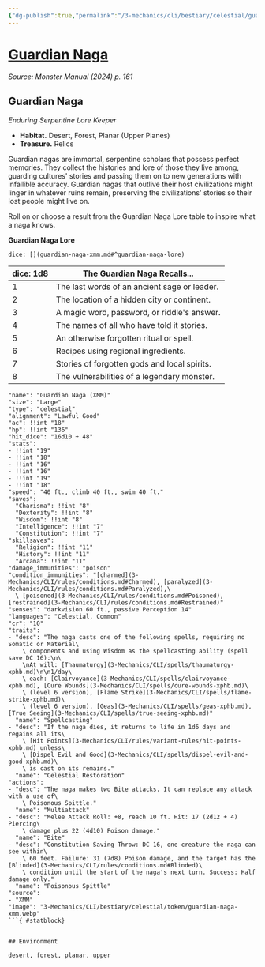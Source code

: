 ```yaml
---
{"dg-publish":true,"permalink":"/3-mechanics/cli/bestiary/celestial/guardian-naga-xmm/","tags":["ttrpg-cli/compendium/src/5e/xmm","ttrpg-cli/monster/cr/10","ttrpg-cli/monster/environment/desert","ttrpg-cli/monster/environment/forest","ttrpg-cli/monster/environment/planar","ttrpg-cli/monster/environment/upper","ttrpg-cli/monster/size/large","ttrpg-cli/monster/type/celestial"],"noteIcon":""}
---
```


# [Guardian Naga](3-Mechanics\CLI\bestiary\celestial/guardian-naga-xmm.md)
*Source: Monster Manual (2024) p. 161*  

## Guardian Naga

*Enduring Serpentine Lore Keeper*

- **Habitat.** Desert, Forest, Planar (Upper Planes)  
- **Treasure.** Relics  

Guardian nagas are immortal, serpentine scholars that possess perfect memories. They collect the histories and lore of those they live among, guarding cultures' stories and passing them on to new generations with infallible accuracy. Guardian nagas that outlive their host civilizations might linger in whatever ruins remain, preserving the civilizations' stories so their lost people might live on.

Roll on or choose a result from the Guardian Naga Lore table to inspire what a naga knows.

**Guardian Naga Lore**

`dice: [](guardian-naga-xmm.md#^guardian-naga-lore)`

| dice: 1d8 | The Guardian Naga Recalls... |
|-----------|------------------------------|
| 1 | The last words of an ancient sage or leader. |
| 2 | The location of a hidden city or continent. |
| 3 | A magic word, password, or riddle's answer. |
| 4 | The names of all who have told it stories. |
| 5 | An otherwise forgotten ritual or spell. |
| 6 | Recipes using regional ingredients. |
| 7 | Stories of forgotten gods and local spirits. |
| 8 | The vulnerabilities of a legendary monster. |{ #guardian-naga-lore}


```statblock
"name": "Guardian Naga (XMM)"
"size": "Large"
"type": "celestial"
"alignment": "Lawful Good"
"ac": !!int "18"
"hp": !!int "136"
"hit_dice": "16d10 + 48"
"stats":
- !!int "19"
- !!int "18"
- !!int "16"
- !!int "16"
- !!int "19"
- !!int "18"
"speed": "40 ft., climb 40 ft., swim 40 ft."
"saves":
  "Charisma": !!int "8"
  "Dexterity": !!int "8"
  "Wisdom": !!int "8"
  "Intelligence": !!int "7"
  "Constitution": !!int "7"
"skillsaves":
  "Religion": !!int "11"
  "History": !!int "11"
  "Arcana": !!int "11"
"damage_immunities": "poison"
"condition_immunities": "[charmed](3-Mechanics/CLI/rules/conditions.md#Charmed), [paralyzed](3-Mechanics/CLI/rules/conditions.md#Paralyzed),\
  \ [poisoned](3-Mechanics/CLI/rules/conditions.md#Poisoned), [restrained](3-Mechanics/CLI/rules/conditions.md#Restrained)"
"senses": "darkvision 60 ft., passive Perception 14"
"languages": "Celestial, Common"
"cr": "10"
"traits":
- "desc": "The naga casts one of the following spells, requiring no Somatic or Material\
    \ components and using Wisdom as the spellcasting ability (spell save DC 16):\n\
    \nAt will: [Thaumaturgy](3-Mechanics/CLI/spells/thaumaturgy-xphb.md)\n\n1/day\
    \ each: [Clairvoyance](3-Mechanics/CLI/spells/clairvoyance-xphb.md), [Cure Wounds](3-Mechanics/CLI/spells/cure-wounds-xphb.md)\
    \ (level 6 version), [Flame Strike](3-Mechanics/CLI/spells/flame-strike-xphb.md)\
    \ (level 6 version), [Geas](3-Mechanics/CLI/spells/geas-xphb.md), [True Seeing](3-Mechanics/CLI/spells/true-seeing-xphb.md)"
  "name": "Spellcasting"
- "desc": "If the naga dies, it returns to life in 1d6 days and regains all its\
    \ [Hit Points](3-Mechanics/CLI/rules/variant-rules/hit-points-xphb.md) unless\
    \ [Dispel Evil and Good](3-Mechanics/CLI/spells/dispel-evil-and-good-xphb.md)\
    \ is cast on its remains."
  "name": "Celestial Restoration"
"actions":
- "desc": "The naga makes two Bite attacks. It can replace any attack with a use of\
    \ Poisonous Spittle."
  "name": "Multiattack"
- "desc": "Melee Attack Roll: +8, reach 10 ft. Hit: 17 (2d12 + 4) Piercing\
    \ damage plus 22 (4d10) Poison damage."
  "name": "Bite"
- "desc": "Constitution Saving Throw: DC 16, one creature the naga can see within\
    \ 60 feet. Failure: 31 (7d8) Poison damage, and the target has the [Blinded](3-Mechanics/CLI/rules/conditions.md#Blinded)\
    \ condition until the start of the naga's next turn. Success: Half damage only."
  "name": "Poisonous Spittle"
"source":
- "XMM"
"image": "3-Mechanics/CLI/bestiary/celestial/token/guardian-naga-xmm.webp"
```{ #statblock}


## Environment

desert, forest, planar, upper